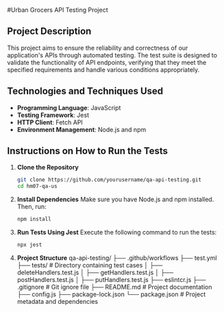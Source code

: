 #Urban Grocers API Testing Project

## Project Description
This project aims to ensure the reliability and correctness of our application's APIs through automated testing. The test suite is designed to validate the functionality of API endpoints, verifying that they meet the specified requirements and handle various conditions appropriately.

## Technologies and Techniques Used
- **Programming Language**: JavaScript
- **Testing Framework**: Jest
- **HTTP Client**: Fetch API
- **Environment Management**: Node.js and npm

## Instructions on How to Run the Tests

1. **Clone the Repository**
   ```bash
   git clone https://github.com/yourusername/qa-api-testing.git
   cd hm07-qa-us

2. **Install Dependencies**
   Make sure you have Node.js and npm installed. Then, run:
   ```bash
   npm install

3. **Run Tests Using Jest**
   Execute the following command to run the tests:
   ```bash
   npx jest

4. **Project Structure**
qa-api-testing/
├── .github/workflows
├── test.yml
├── tests/ # Directory containing test cases
│   ├── deleteHandlers.test.js
│   ├── getHandlers.test.js
│   ├── postHandlers.test.js
│   ├── putHandlers.test.js
├── eslintcr.js
├── .gitignore # Git ignore file
├── README.md # Project documentation
├── config.js
├── package-lock.json
└── package.json # Project metadata and dependencies


